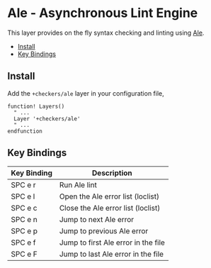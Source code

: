 # Ale - Asynchronous Lint Engine

This layer provides on the fly syntax checking and linting using [Ale](https://github.com/w0rp/ale).

- [Install](#install)
- [Key Bindings](#key-bindings)

## Install

Add the `+checkers/ale` layer in your configuration file,

```viml
function! Layers()
  " ...
  Layer '+checkers/ale'
  " ...
endfunction
```

## Key Bindings

Key Binding | Description
----------- | -----------------------------------
SPC e r     | Run Ale lint
SPC e l     | Open the Ale error list (loclist)
SPC e c     | Close the Ale error list (loclist)
SPC e n     | Jump to next Ale error
SPC e p     | Jump to previous Ale error
SPC e f     | Jump to first Ale error in the file
SPC e F     | Jump to last Ale error in the file
